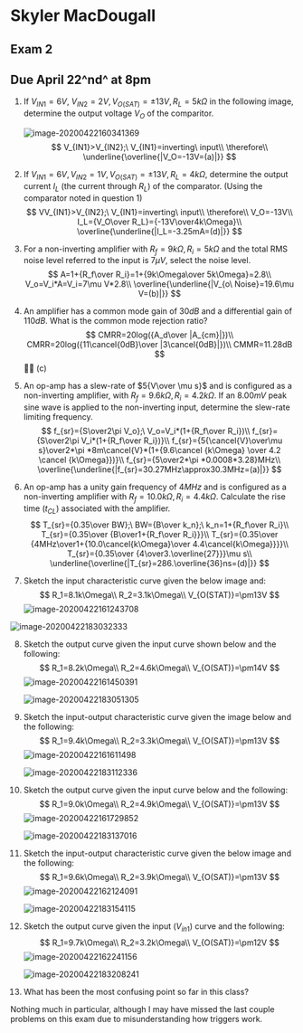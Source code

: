 # Skyler MacDougall

## Exam 2

## Due April 22^nd^ at 8pm

1. If $V_{IN1}=6V,\ V_{IN2}=2V, V_{O(SAT)}=\pm13V, R_L=5k\Omega$ in the following image, determine the output voltage $V_O$ of the comparitor.

    ![image-20200422160341369](exam2.assets/image-20200422160341369.png)
    $$
    V_{IN1}>V_{IN2};\ V_{IN1}=inverting\ input\\
    \therefore\\
    \underline{\overline{|V_O=-13V=(a)|}}
    $$
    
2. If $V_{IN1}=6V, V_{IN2}=1V, V_{O(SAT)}=\pm13V, R_L=4k\Omega$, determine the output current $I_L$ (the current through $R_L$) of the comparator. (Using the comparator noted in question 1)
    $$
    VV_{IN1}>V_{IN2};\ V_{IN1}=inverting\ input\\
    \therefore\\
    V_O=-13V\\
    I_L={V_O\over R_L}={-13V\over4k\Omega}\\
    \overline{\underline{|I_L=-3.25mA=(d)|}}
    $$
    
3. For a non-inverting amplifier with $R_f=9k\Omega, R_i=5k\Omega$ and the total RMS noise level referred to the input is $7\mu V$, select the noise level. 
    $$
    A=1+{R_f\over R_i}=1+{9k\Omega\over 5k\Omega}=2.8\\
    V_o=V_i*A=V_i=7\mu V*2.8\\
    \overline{\underline{|V_{o\ Noise}=19.6\mu V=(b)|}}
    $$
    
4. An amplifier has a common mode gain of $30dB$ and a differential gain of $110dB$. What is the common mode rejection ratio?
    $$
    CMRR=20log({A_d\over |A_{cm}|})\\
    CMRR=20log({11\cancel{0dB}\over |3\cancel{0dB}|})\\
    CMMR=11.28dB
    $$
    :woman_shrugging: (c)

5. An op-amp has a slew-rate of $5{V\over \mu s}$ and is configured as a non-inverting amplifier, with $R_f=9.6k\Omega, R_i=4.2k\Omega$. If an $8.00mV$ peak sine wave is applied to the non-inverting input, determine the slew-rate limiting frequency.
    $$
    f_{sr}={S\over2\pi V_o};\ V_o=V_i*(1+{R_f\over R_i})\\
    f_{sr}={S\over2\pi V_i*(1+{R_f\over R_i})}\\
    f_{sr}={5{\cancel{V}\over\mu s}\over2*\pi *8m\cancel{V}*(1+{9.6\cancel {k\Omega} \over 4.2 \cancel {k\Omega}})}\\
    f_{sr}={5\over2*\pi *0.0008*3.28}MHz\\
    \overline{\underline{|f_{sr}=30.27MHz\approx30.3MHz=(a)|}}
    $$
    
6. An op-amp has a unity gain frequency of $4MHz$ and is configured as a non-inverting amplifier with $R_f=10.0k\Omega, R_i=4.4k\Omega$. Calculate the rise time ($t_{CL}$) associated with the amplifier.
    $$
    T_{sr}={0.35\over BW};\ BW={B\over k_n};\ k_n=1+{R_f\over R_i}\\
    T_{sr}={0.35\over {B\over1+{R_f\over R_i}}}\\
    T_{sr}={0.35\over {4MHz\over1+{10.0\cancel{k\Omega}\over 4.4\cancel{k\Omega}}}}\\
    T_{sr}={0.35\over {4\over3.\overline{27}}}\mu s\\
    \underline{\overline{|T_{sr}=286.\overline{36}ns=(d)|}}
    $$

7. Sketch the input characteristic curve given the below image and:
    $$
    R_1=8.1k\Omega\\
    R_2=3.1k\Omega\\
    V_{O(STAT)}=\pm13V
    $$
    ![image-20200422161243708](exam2.assets/image-20200422161243708.png)
    
![image-20200422183032333](exam2.assets/image-20200422183032333.png)
    
8. Sketch the output curve given the input curve shown below and the following:
    $$
    R_1=8.2k\Omega\\
    R_2=4.6k\Omega\\
    V_{O(SAT)}=\pm14V
    $$
    ![image-20200422161450391](exam2.assets/image-20200422161450391.png)
    
    ![image-20200422183051305](exam2.assets/image-20200422183051305.png)
    
9. Sketch the input-output characteristic curve given the image below and the following:
    $$
    R_1=9.4k\Omega\\
    R_2=3.3k\Omega\\
    V_{O(SAT)}=\pm13V
    $$
    ![image-20200422161611498](exam2.assets/image-20200422161611498.png)
    
    ![image-20200422183112336](exam2.assets/image-20200422183112336.png)
    
10. Sketch the output curve given the input curve below and the following:
    $$
    R_1=9.0k\Omega\\
    R_2=4.9k\Omega\\
    V_{O(SAT)}=\pm13V
    $$
    ![image-20200422161729852](exam2.assets/image-20200422161729852.png)
    
    ![image-20200422183137016](exam2.assets/image-20200422183137016.png)
    
11. Sketch the input-output characteristic curve given the below image and the following:
    $$
    R_1=9.6k\Omega\\
    R_2=3.9k\Omega\\
    V_{O(SAT)}=\pm13V
    $$
    ![image-20200422162124091](exam2.assets/image-20200422162124091.png)
    
    ![image-20200422183154115](exam2.assets/image-20200422183154115.png)
    
12. Sketch the output curve given the input ($V_{in1}$) curve and the following:
    $$
    R_1=9.7k\Omega\\
    R_2=3.2k\Omega\\
    V_{O(SAT)}=\pm12V
    $$
    ![image-20200422162241156](exam2.assets/image-20200422162241156.png)
    
    ![image-20200422183208241](exam2.assets/image-20200422183208241.png)
    
13. What has been the most confusing point so far in this class?

Nothing much in particular, although I may have missed the last couple problems on this exam due to misunderstanding how triggers work.